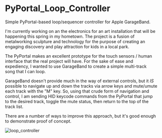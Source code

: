 # PyPortal_Loop_Controller
Simple PyPortal-based loop/sequencer controller for Apple GarageBand.

I'm currently working on an the electronics for an art installation that will be happening this spring in my hometown. The project is a fusion of metalworking sculpture and technology for the purpose of creating an engaging discovery and play attraction for kids in a local park.

The PyPortal makes an excellent prototype for the touch sensors / human interface that the real project will have. For the sake of ease and expediency, I wanted to use GarageBand to create a simple multi-track song that I can loop.

GarageBand doesn't provide much in the way of external controls, but it *IS* possible to navigate up and down the tracks via arrow keys and mute/umute each track with the "M" key.  So, using that crude form of navigation and control, I am sending HID keycode commands from the PyPortal that jump to the desired track, toggle the mute status, then return to the top of the track list. 

There are a number of ways to improve this approach, but it's good enough to demonstrate proof of concept. 

![loop_controller](https://live.staticflickr.com/65535/49454680858_a03c7a9890.jpg)
